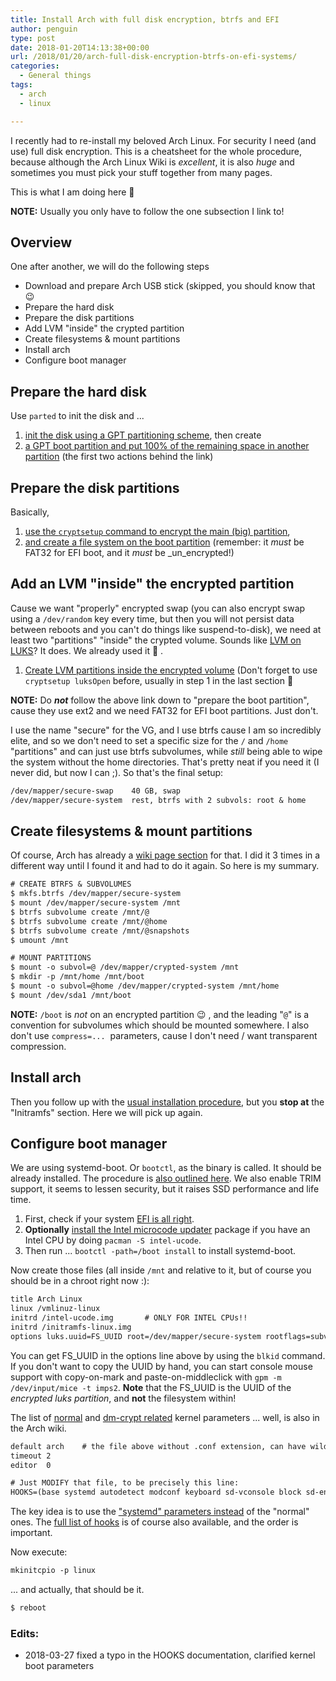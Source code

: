 ```yaml
---
title: Install Arch with full disk encryption, btrfs and EFI
author: penguin
type: post
date: 2018-01-20T14:13:38+00:00
url: /2018/01/20/arch-full-disk-encryption-btrfs-on-efi-systems/
categories:
  - General things
tags:
  - arch
  - linux

---
```

I recently had to re-install my beloved Arch Linux. For security I need (and use) full disk encryption. This is a cheatsheet for the whole procedure, because although the Arch Linux Wiki is _excellent_, it is also _huge_ and sometimes you must pick your stuff together from many pages.

This is what I am doing here 🙂

**NOTE:** Usually you only have to follow the one subsection I link to!

## Overview

One after another, we will do the following steps

  * Download and prepare Arch USB stick (skipped, you should know that 😉
  * Prepare the hard disk
  * Prepare the disk partitions
  * Add LVM "inside" the crypted partition
  * Create filesystems & mount partitions
  * Install arch
  * Configure boot manager

## Prepare the hard disk

Use `parted` to init the disk and ...

  1. [init the disk using a GPT partitioning scheme][1], then create
  2. [a GPT boot partition and put 100% of the remaining space in another partition][2] (the first two actions behind the link)

## Prepare the disk partitions

Basically,

  1. [use the `cryptsetup` command to encrypt the main (big) partition][3],
  2. [and create a file system on the boot partition][4] (remember: it _must_ be FAT32 for EFI boot, and it _must_ be _un_encrypted!)

## Add an LVM "inside" the encrypted partition

Cause we want "properly" encrypted swap (you can also encrypt swap using a `/dev/random` key every time, but then you will not persist data between reboots and you can't do things like suspend-to-disk), we need at least two "partitions" "inside" the crypted volume. Sounds like [LVM on LUKS][5]? It does. We already used it 🙂 .

  1. [Create LVM partitions inside the encrypted volume][6] (Don't forget to use `cryptsetup luksOpen` before, usually in step 1 in the last section 🙂

**NOTE:** Do **_not_** follow the above link down to "prepare the boot partition", cause they use ext2 and we need FAT32 for EFI boot partitions. Just don't.

I use the name "secure" for the VG, and I use btrfs cause I am so incredibly elite, and so we don't need to set a specific size for the `/` and `/home` "partitions" and can just use btrfs subvolumes, while _still_ being able to wipe the system without the home directories. That's pretty neat if you need it (I never did, but now I can ;). So that's the final setup:

```default
/dev/mapper/secure-swap    40 GB, swap
/dev/mapper/secure-system  rest, btrfs with 2 subvols: root & home
```

## Create filesystems & mount partitions

Of course, Arch has already a [wiki page section][7] for that. I did it 3 times in a different way until I found it and had to do it again. So here is my summary.

```default
# CREATE BTRFS & SUBVOLUMES
$ mkfs.btrfs /dev/mapper/secure-system
$ mount /dev/mapper/secure-system /mnt
$ btrfs subvolume create /mnt/@
$ btrfs subvolume create /mnt/@home
$ btrfs subvolume create /mnt/@snapshots 
$ umount /mnt

# MOUNT PARTITIONS
$ mount -o subvol=@ /dev/mapper/crypted-system /mnt
$ mkdir -p /mnt/home /mnt/boot
$ mount -o subvol=@home /dev/mapper/crypted-system /mnt/home
$ mount /dev/sda1 /mnt/boot
```

**NOTE:** `/boot` is _not_ on an encrypted partition 😉 , and the leading "`@`" is a convention for subvolumes which should be mounted somewhere. I also don't use `compress=...`  parameters, cause I don't need / want transparent compression.

## Install arch

Then you follow up with the [usual installation procedure][8], but you **stop at** the "Initramfs" section. Here we will pick up again.

## Configure boot manager

We are using systemd-boot. Or `bootctl`, as the binary is called. It should be already installed. The procedure is [also outlined here][9]. We also enable TRIM support, it seems to lessen security, but it raises SSD performance and life time.

  1. First, check if your system [EFI is all right][10].
  2. **Optionally** [install the Intel microcode updater][11] package if you have an Intel CPU by doing `pacman -S intel-ucode`.
  3. Then run ... `bootctl -path=/boot install` to install systemd-boot.

Now create those files (all inside `/mnt` and relative to it, but of course you should be in a chroot right now :):

```default
title Arch Linux
linux /vmlinuz-linux
initrd /intel-ucode.img       # ONLY FOR INTEL CPUs!!
initrd /initramfs-linux.img
options luks.uuid=FS_UUID root=/dev/mapper/secure-system rootflags=subvol=@ rd.luks.options=discard
```

You can get FS_UUID in the options line above by using the `blkid` command. If you don't want to copy the UUID by hand, you can start console mouse support with copy-on-mark and paste-on-middleclick with `gpm -m /dev/input/mice -t imps2`. **Note** that the FS_UUID is the UUID of the _encrypted luks partition_, and **not** the filesystem within!

The list of [normal][12] and [dm-crypt related][13] kernel parameters ... well, is also in the Arch wiki.

```default
default arch    # the file above without .conf extension, can have wildcards!!
timeout 2
editor  0
```

```default
# Just MODIFY that file, to be precisely this line:
HOOKS=(base systemd autodetect modconf keyboard sd-vconsole block sd-encrypt sd-lvm2 filesystems fsck)
```

The key idea is to use the ["systemd" parameters instead][14] of the "normal" ones. The [full list of hooks][15] is of course also available, and the order is important.

Now execute:

```default
mkinitcpio -p linux
```

... and actually, that should be it.

```default
$ reboot
```

### Edits:

  * 2018-03-27 fixed a typo in the HOOKS documentation, clarified kernel boot parameters

 [1]: https://wiki.archlinux.org/index.php/GNU_Parted#Create_new_partition_table
 [2]: https://wiki.archlinux.org/index.php/GNU_Parted#UEFI.2FGPT_examples
 [3]: https://wiki.archlinux.org/index.php/Dm-crypt/Encrypting_an_entire_system#Preparing_the_disk_2
 [4]: https://wiki.archlinux.org/index.php/EFI_System_Partition#Format_the_partition
 [5]: https://wiki.archlinux.org/index.php/Dm-crypt/Encrypting_an_entire_system#LVM_on_LUKS
 [6]: https://wiki.archlinux.org/index.php/Dm-crypt/Encrypting_an_entire_system#Preparing_the_logical_volumes
 [7]: https://wiki.archlinux.org/index.php/Dm-crypt/Encrypting_an_entire_system#Creating_btrfs_subvolumes
 [8]: https://wiki.archlinux.org/index.php/Installation_guide#Installation
 [9]: https://wiki.archlinux.org/index.php/Systemd-boot
 [10]: https://wiki.archlinux.org/index.php/Unified_Extensible_Firmware_Interface#Requirements_for_UEFI_variable_support
 [11]: https://wiki.archlinux.org/index.php/Microcode#Installation
 [12]: https://wiki.archlinux.org/index.php/kernel_parameters#Parameter_list
 [13]: https://wiki.archlinux.org/index.php/dm-crypt/System_configuration#Using_sd-encrypt_hook
 [14]: https://wiki.archlinux.org/index.php/Dm-crypt/System_configuration#mkinitcpio
 [15]: https://wiki.archlinux.org/index.php/mkinitcpio#HOOKS
